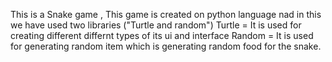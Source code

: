 This is a Snake game ,
This game  is created on python language nad in this we have used two libraries ("Turtle and random") 
Turtle = It is used for creating different differnt types of its ui and interface 
Random = It is used for generating random item which is generating random food for the snake.
